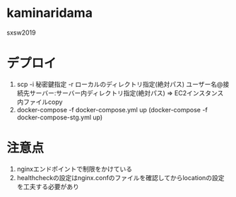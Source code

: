 # kaminaridama
sxsw2019

# デプロイ
1. scp -i 秘密鍵指定 -r ローカルのディレクトリ指定(絶対パス) ユーザー名@接続先サーバー:サーバー内ディレクトリ指定(絶対パス) => EC2インスタンス内ファイルcopy
2. docker-compose -f docker-compose.yml up (docker-compose -f docker-compose-stg.yml up)

# 注意点
1. nginxエンドポイントで制限をかけている
2. healthcheckの設定はnginx.confのファイルを確認してからlocationの設定を工夫する必要があり


